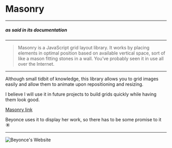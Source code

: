 Masonry
======

---
##### as said in its documentation

----

> Masonry is a JavaScript grid layout library. It works by placing elements in optimal position based on available vertical space, sort of like a mason fitting stones in a wall. You’ve probably seen it in use all over the Internet.

----

Although small tidbit of knowledge, this library allows you to grid images easily and allow them to animate upon repositioning and resizing.

I believe I will use it in future projects to build grids quickly while having them look good.

[Masonry link](https://masonry.desandro.com/)

Beyonce uses it to display her work, so there has to be some promise to it :sunny:

----
![Beyonce's Website](http://i.imgur.com/HDSAMFl.jpg "Beyonce's site")
